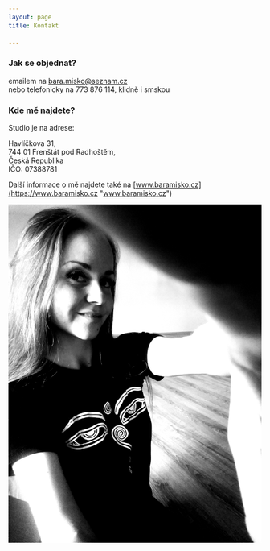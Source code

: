 ```yaml
---
layout: page
title: Kontakt

---
```

### Jak se objednat?

emailem na bara.misko@seznam.cz  
nebo telefonicky na 773 876 114, klidně i smskou

### Kde mě najdete?

Studio je na adrese:

Havlíčkova 31,  
744 01 Frenštát pod Radhoštěm,  
Česká Republika  
IČO: 07388781

Další informace o mě najdete také na [www.baramisko.cz](https://www.baramisko.cz "www.baramisko.cz")

![](/uploads/IMG_20190319_115011.jpg)